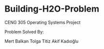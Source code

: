 # Building-H2O-Problem

CENG 305 Operating Systems Project

Problem Solved By:

Mert Balkan
Tolga Titiz
Akif Kadıoğlu
